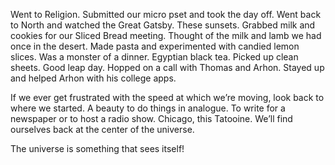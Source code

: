 Went to Religion. Submitted our micro pset and took the day off. Went back to North and watched the Great Gatsby. These sunsets. Grabbed milk and cookies for our Sliced Bread meeting. Thought of the milk and lamb we had once in the desert. Made pasta and experimented with candied lemon slices. Was a monster of a dinner. Egyptian black tea. Picked up clean sheets. Good leap day. Hopped on a call with Thomas and Arhon. Stayed up and helped Arhon with his college apps.

If we ever get frustrated with the speed at which we’re moving, look back to where we started. A beauty to do things in analogue. To write for a newspaper or to host a radio show. Chicago, this Tatooine. We’ll find ourselves back at the center of the universe. 

The universe is something that sees itself\!